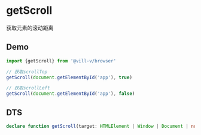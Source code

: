 # getScroll

获取元素的滚动距离

## Demo

```ts twoslash
import {getScroll} from '@vill-v/browser'

// 获取scrollTop
getScroll(document.getElementById('app'), true)

// 获取scrollLeft
getScroll(document.getElementById('app'), false)
```

## DTS

```ts
declare function getScroll(target: HTMLElement | Window | Document | null, top: boolean): number;
```
